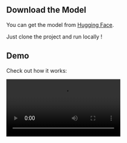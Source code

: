 <!-- ![Demo Screenshot](demo.png) -->
## Download the Model
You can get the model from [Hugging Face]([https://drive.google.com/file/d/1DFdRoXweBM0qsrg9Uwg58_pICwOUlWjt/view?usp=drive_link](https://huggingface.co/paudelsamir/my-checkpoints/tree/main)).

Just clone the project and run locally !

## Demo
Check out how it works:

[<video controls src="demo.mp4" title="Title"></video>](https://github.com/user-attachments/assets/34fbf8b2-b575-407a-9b67-57ec68c59514)
